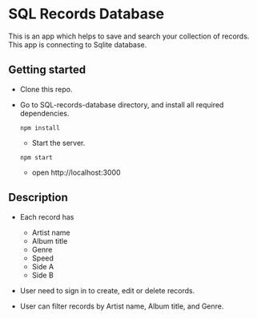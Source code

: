 # SQL Records Database

This is an app which helps to save and search your collection of records.
This app is connecting to Sqlite database.


## Getting started

* Clone this repo.

* Go to SQL-records-database directory, and install all required dependencies.

  `npm install`

  * Start the server.

  `npm start`

  * open http://localhost:3000


## Description

* Each record has
  * Artist name
  * Album title
  * Genre
  * Speed
  * Side A
  * Side B

* User need to sign in to create, edit or delete records.

* User can filter records by Artist name, Album title, and Genre.

